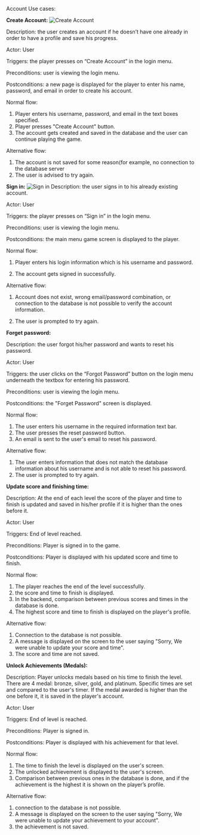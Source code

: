 Account Use cases:

**Create Account:**
![Create Account](https://github.com/markwindsorr/CS4770/blob/master/images/CreateAccount.png)

Description: the user creates an account if he doesn’t have one already in order to have a profile and save his progress.

Actor: User 

Triggers: the player presses on “Create Account” in the login menu.

Preconditions: user is viewing the login menu.

Postconditions: a new page is displayed for the player to enter his name, password, and email in order to create his account.

Normal flow: 

1. Player enters his username, password, and email in the text boxes specified. 
2. Player presses  "Create Account" button. 
3. The account gets created and saved in the database and the user can continue playing the game. 

Alternative flow:

1. The account is not saved for some reason(for example, no connection to the database server
2. The user is advised to try again.

**Sign in:**
![Sign in](https://github.com/markwindsorr/CS4770/blob/master/images/SignIn.png)
Description: the user signs in to his already existing account.

Actor: User

Triggers: the  player presses on “Sign in” in the login menu.

Preconditions: user is viewing the login menu.

Postconditions: the main menu game screen is displayed to the player.

Normal flow: 

1. Player enters his login information which is his username and password.

2. The account gets signed in successfully.

Alternative flow:

1. Account does not exist, wrong email/password combination, or connection to the database is not possible to verify the account information.

2. The user is prompted to try again.

**Forget password:**

Description: the user forgot his/her password and wants to reset his password. 

Actor: User

Triggers: the user clicks on the “Forgot Password” button on the login menu underneath the textbox for entering his password.

Preconditions: user is viewing the login menu.

Postconditions: the "Forget Password" screen is displayed.

Normal flow: 
1. The user enters his username in  the required information text bar.
2. The user presses the reset password button.
3. An email is sent to the user's email to reset his password. 

Alternative flow: 

1. The user enters information that does not match the database information about his username and is not able to reset his password.
2. The user is prompted to try again.

**Update score and finishing time:**

Description: At the end of each level the score of the player and time to finish is updated and saved in his/her profile if it is higher than the ones before it.

Actor: User

Triggers: End of level reached.

Preconditions: Player is signed in to the game.

Postconditions: Player is displayed with his updated score and time to finish.

Normal flow: 
1. The player reaches the end of the level successfully.
2. the score and time to finish is displayed.
3. In the backend, comparison between previous scores and times in the database is done.
4. The highest score and time to finish is displayed on the player's profile. 

Alternative flow:

1. Connection to the database is not possible.
2. A message is displayed on the screen to the user saying "Sorry, We were unable to update your score and time".
3. The score and time are not saved.

**Unlock Achievements (Medals):**

Description: Player unlocks medals based on his time to finish the level. There are 4 medal: bronze, silver, gold, and platinum. Specific times are set and compared to the user's timer. If the medal awarded is higher than the one before it, it is saved in the player's account. 

Actor: User

Triggers: End of level is reached.

Preconditions: Player is signed in.

Postconditions: Player is displayed with his achievement for that level.

Normal flow: 
1. The time to finish the level is displayed on the user's screen. 
2. The unlocked achievement is displayed to the user's screen.
3. Comparison between previous ones  in the database is done, and if the achievement is the highest it is shown on the player’s profile.

Alternative flow: 

1. connection to the database is not possible.
2. A message is displayed on the screen to the user saying "Sorry, We were unable to update your achievement to your account".
3. the achievement is not saved.

